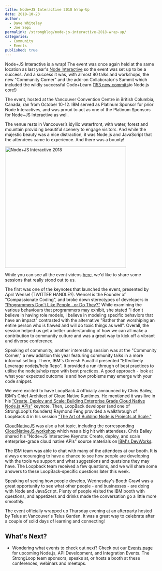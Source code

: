 ```yaml
---
title: Node+JS Interactive 2018 Wrap-Up
date: 2018-10-23
author: 
  - Dave Whiteley
  - Joe Sepi
permalink: /strongblog/node-js-interactive-2018-wrap-up/
categories:
  - Community
  - Events
published: true
---
```


Node+JS Interactive is a wrap! The event was once again held at the same location as last year's [Node Interactive](https://strongloop.com/strongblog/node-interactive-2017-wrap-up/) so the event was set up to be a success. And a success it was, with almost 80 talks and workshops, the new "Community Corner" and the add-on Collaborator's Summit which included the wildly successful Code+Learn ([153 new commits](https://twitter.com/nodejs/status/1051850295578435587)to Node.js core!)

The event, hosted at the Vancouver Convention Centre in British Columbia, Canada, ran from October 10-12. IBM served as Platinum Sponsor for prior Node Interactives, and was proud to act as one of the Platinum Sponsors for Node+JS Interactive as well.

The venue rests in Vancouver’s idyllic waterfront, with water, forest and mountain providing beautiful scenery to engage visitors. And while the majestic beauty was a nice distraction, it was Node.js and JavaScript that the attendees came to experience. And there was a bounty!

<!--more-->
<img src="https://strongloop.com/blog-assets/2018/09/node+js-interactive.png" alt="Node+JS Interactive 2018" style="width: 400px"/>

While you can see all the event videos [here](https://www.youtube.com/playlist?list=PLfMzBWSH11xaZvhv1X5Fq1H-oMdnAtG6k), we'd like to share some sessions that really stood out to us.

The first was one of the keynotes that launched the event, presented by April Wensel (TWITTER HANDLE?). Wensel is the Founder of "Compassionate Coding", and broke down stereotypes of developers in ["Programmers Don't Like People...or Do They?"](https://www.youtube.com/watch?v=HPFuHS6aPhw&list=PLfMzBWSH11xaZvhv1X5Fq1H-oMdnAtG6k&t=0s&index=77) While examining the various behaviours that programmers may exhibit, she stated "I don't believe in having role models, I believe in modeling specific behaviors that have an impact" contrasted with the alternative "Rather than worshiping an entire person who is flawed and will do toxic things as well". Overall, the session helped us get a better understanding of how we can all make a contribution to community culture and was a great way to kick off a vibrant and diverse conference.

Speaking of community, another interesting session was at the "Community Corner," a new addition this year featuring community talks in a more informal setting. There, IBM's Gireesh Punathil presented "Effectively Leverage nodejs/help Repo". It provided a run-through of best practices to utilise the nodejs/help repo with best practices. A good approach - look at what your expected outcome is and how problems may emerge with your code snippet.

We were excited to have LoopBack 4 officially announced by Chris Bailey, IBM's Chief Architect of Cloud Native Runtimes. He mentioned it was live in his ["Create, Deploy and Scale: Building Enterprise Grade Cloud Native Node.js APIs"](https://www.youtube.com/watch?v=btSWOBf8-Hs&list=PLfMzBWSH11xaZvhv1X5Fq1H-oMdnAtG6k&t=0s&index=52) keynote. Then, LoopBack developer (and one of StrongLoop's founders) Raymond Feng provided a walkthrough of LoopBack 4 in his session ["The Art of Building Node.js Projects at Scale."](https://www.youtube.com/watch?v=_H6td2GaW3I&list=PLfMzBWSH11xaZvhv1X5Fq1H-oMdnAtG6k&t=0s&index=35)

[CloudNativeJS](https://www.cloudnativejs.io) was also a hot topic, including the corresponding [CloudNativeJS workshop](https://github.com/CloudNativeJS/Tutorial) which was a big hit with attendees. Chris Bailey shared his "Node+JS Interactive Keynote: Create, deploy, and scale enterprise-grade cloud native APIs" source materials on [IBM's DevWorks](https://developer.ibm.com/blogs/2018/10/22/nodejs-interactive-keynote-create-deploy-scale-cloud-native-apis/).

The IBM team was able to chat with many of the attendees at our booth. It is always encouraging to have a chance to see how people are developing with the tools we support and what suggetsions and quetsions they may have. The Loopback team received a few questions, and we will share some answers to these LoopBack-specific questions later this week.

Speaking of seeing how people develop, Wednesday's Booth Crawl was a great opportunity to see what other people - and businesses - are doing with Node and JavaScript. Plenty of people visited the IBM booth with questions, and appetizers and drinks made the conversation go a little more smoothly.

The event officially wrapped up Thursday evening at an afterparty hosted by Telus at Vancouver's Telus Garden. It was a great way to celebrate after a couple of solid days of learning and connecting!

## What's Next?

- Wondering what events to check out next? Check out our [Events page](https://strongloop.com/events/) for upcoming Node.js, API Development, and Integration Events. The StrongLoop team sponsors, speaks at, or hosts a booth at these conferences, webinars and meetups.
